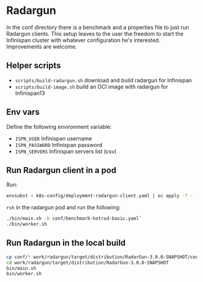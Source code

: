 # Radargun

In the conf directory there is a benchmark and a properties file to just run Radargun clients.
This setup leaves to the user the freedom to start the Infinispan cluster with whatever configuration he's interested.
Improvements are welcome.

## Helper scripts
- `scripts/build-radargun.sh` download and build radargun for Infinispan
- `scripts/build-image.sh` build an OCI image with radargun for Infinispan13

## Env vars
Define the following environment variable:
- `ISPN_USER` Infinispan username
- `ISPN_PASSWORD` Infinispan password
- `ISPN_SERVERS` Infinispan servers list (csv)

## Run Radargun client in a pod
Run:
```bash
envsubst < k8s-config/deployment-radargun-client.yaml | oc apply -f -
```
`rsh` in the radargun pod and run the following:
```bash
./bin/main.sh -b conf/benchmark-hotrod-basic.yaml`
./bin/worker.sh
```

## Run Radargun in the local build
```bash
cp conf/* work/radargun/target/distribution/RadarGun-3.0.0-SNAPSHOT/conf
cd work/radargun/target/distribution/RadarGun-3.0.0-SNAPSHOT
bin/main.sh
bin/worker.sh
```
